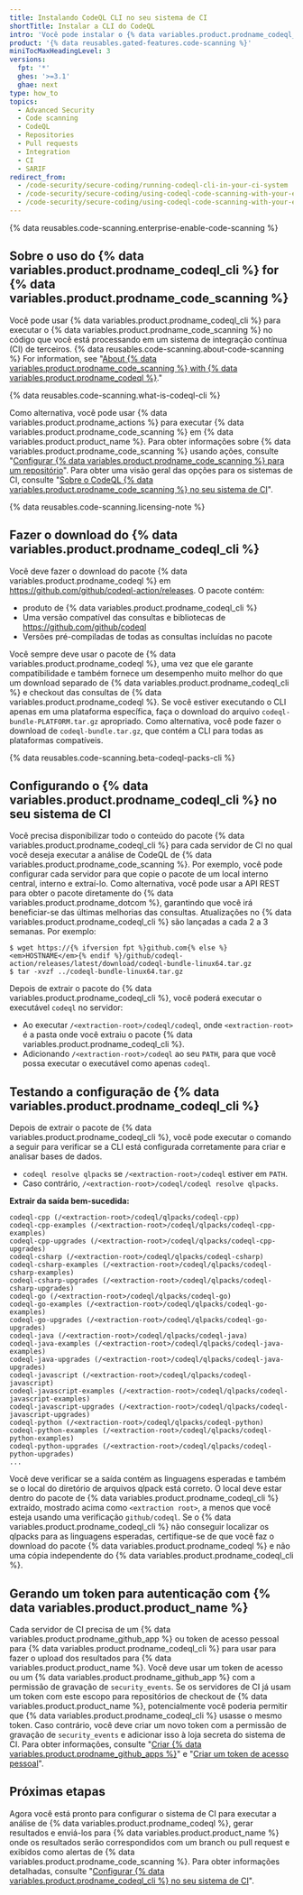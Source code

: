 ```yaml
---
title: Instalando CodeQL CLI no seu sistema de CI
shortTitle: Instalar a CLI do CodeQL
intro: 'Você pode instalar o {% data variables.product.prodname_codeql_cli %} e usá-lo para executar {% data variables.product.prodname_codeql %} {% data variables.product.prodname_code_scanning %} em um sistema de integração contínua de terceiros.'
product: '{% data reusables.gated-features.code-scanning %}'
miniTocMaxHeadingLevel: 3
versions:
  fpt: '*'
  ghes: '>=3.1'
  ghae: next
type: how_to
topics:
  - Advanced Security
  - Code scanning
  - CodeQL
  - Repositories
  - Pull requests
  - Integration
  - CI
  - SARIF
redirect_from:
  - /code-security/secure-coding/running-codeql-cli-in-your-ci-system
  - /code-security/secure-coding/using-codeql-code-scanning-with-your-existing-ci-system/running-codeql-cli-in-your-ci-system
  - /code-security/secure-coding/using-codeql-code-scanning-with-your-existing-ci-system/installing-codeql-cli-in-your-ci-system
---
```


{% data reusables.code-scanning.enterprise-enable-code-scanning %}

## Sobre o uso do {% data variables.product.prodname_codeql_cli %} for {% data variables.product.prodname_code_scanning %}

Você pode usar {% data variables.product.prodname_codeql_cli %} para executar o {% data variables.product.prodname_code_scanning %} no código que você está processando em um sistema de integração contínua (CI) de terceiros. {% data reusables.code-scanning.about-code-scanning %} For information, see "[About {% data variables.product.prodname_code_scanning %} with {% data variables.product.prodname_codeql %}](/code-security/secure-coding/automatically-scanning-your-code-for-vulnerabilities-and-errors/about-code-scanning-with-codeql)."

{% data reusables.code-scanning.what-is-codeql-cli %}

Como alternativa, você pode usar {% data variables.product.prodname_actions %} para executar {% data variables.product.prodname_code_scanning %} em {% data variables.product.product_name %}. Para obter informações sobre {% data variables.product.prodname_code_scanning %} usando ações, consulte "[Configurar {% data variables.product.prodname_code_scanning %} para um repositório](/code-security/secure-coding/setting-up-code-scanning-for-a-repository)". Para obter uma visão geral das opções para os sistemas de CI, consulte "[Sobre o CodeQL {% data variables.product.prodname_code_scanning %} no seu sistema de CI](/code-security/secure-coding/about-codeql-code-scanning-in-your-ci-system)".

{% data reusables.code-scanning.licensing-note %}

## Fazer o download do {% data variables.product.prodname_codeql_cli %}

Você deve fazer o download do pacote {% data variables.product.prodname_codeql %} em https://github.com/github/codeql-action/releases. O pacote contém:

- produto de {% data variables.product.prodname_codeql_cli %}
- Uma versão compatível das consultas e bibliotecas de https://github.com/github/codeql
- Versões pré-compiladas de todas as consultas incluídas no pacote

Você sempre deve usar o pacote de {% data variables.product.prodname_codeql %}, uma vez que ele garante compatibilidade e também fornece um desempenho muito melhor do que um download separado de {% data variables.product.prodname_codeql_cli %} e checkout das consultas de {% data variables.product.prodname_codeql %}. Se você estiver executando o CLI apenas em uma plataforma específica, faça o download do arquivo `codeql-bundle-PLATFORM.tar.gz` apropriado. Como alternativa, você pode fazer o download de `codeql-bundle.tar.gz`, que contém a CLI para todas as plataformas compatíveis.

{% data reusables.code-scanning.beta-codeql-packs-cli %}

## Configurando o {% data variables.product.prodname_codeql_cli %} no seu sistema de CI

Você precisa disponibilizar todo o conteúdo do pacote {% data variables.product.prodname_codeql_cli %} para cada servidor de CI no qual você deseja executar a análise de CodeQL de {% data variables.product.prodname_code_scanning %}. Por exemplo, você pode configurar cada servidor para que copie o pacote de um local interno central, interno e extraí-lo. Como alternativa, você pode usar a API REST para obter o pacote diretamente do {% data variables.product.prodname_dotcom %}, garantindo que você irá beneficiar-se das últimas melhorias das consultas. Atualizações no {% data variables.product.prodname_codeql_cli %} são lançadas a cada 2 a 3 semanas. Por exemplo:

```shell
$ wget https://{% ifversion fpt %}github.com{% else %}<em>HOSTNAME</em>{% endif %}/github/codeql-action/releases/latest/download/codeql-bundle-linux64.tar.gz
$ tar -xvzf ../codeql-bundle-linux64.tar.gz
```

Depois de extrair o pacote do {% data variables.product.prodname_codeql_cli %}, você poderá executar o executável `codeql` no servidor:

- Ao executar `/<extraction-root>/codeql/codeql`, onde `<extraction-root>` é a pasta onde você extraiu o pacote {% data variables.product.prodname_codeql_cli %}.
- Adicionando `/<extraction-root>/codeql` ao seu `PATH`, para que você possa executar o executável como apenas `codeql`.

## Testando a configuração de {% data variables.product.prodname_codeql_cli %}

Depois de extrair o pacote de {% data variables.product.prodname_codeql_cli %}, você pode executar o comando a seguir para verificar se a CLI está configurada corretamente para criar e analisar bases de dados.

- `codeql resolve qlpacks` se `/<extraction-root>/codeql` estiver em `PATH`.
- Caso contrário, `/<extraction-root>/codeql/codeql resolve qlpacks`.

**Extrair da saída bem-sucedida:**
```
codeql-cpp (/<extraction-root>/codeql/qlpacks/codeql-cpp)
codeql-cpp-examples (/<extraction-root>/codeql/qlpacks/codeql-cpp-examples)
codeql-cpp-upgrades (/<extraction-root>/codeql/qlpacks/codeql-cpp-upgrades)
codeql-csharp (/<extraction-root>/codeql/qlpacks/codeql-csharp)
codeql-csharp-examples (/<extraction-root>/codeql/qlpacks/codeql-csharp-examples)
codeql-csharp-upgrades (/<extraction-root>/codeql/qlpacks/codeql-csharp-upgrades)
codeql-go (/<extraction-root>/codeql/qlpacks/codeql-go)
codeql-go-examples (/<extraction-root>/codeql/qlpacks/codeql-go-examples)
codeql-go-upgrades (/<extraction-root>/codeql/qlpacks/codeql-go-upgrades)
codeql-java (/<extraction-root>/codeql/qlpacks/codeql-java)
codeql-java-examples (/<extraction-root>/codeql/qlpacks/codeql-java-examples)
codeql-java-upgrades (/<extraction-root>/codeql/qlpacks/codeql-java-upgrades)
codeql-javascript (/<extraction-root>/codeql/qlpacks/codeql-javascript)
codeql-javascript-examples (/<extraction-root>/codeql/qlpacks/codeql-javascript-examples)
codeql-javascript-upgrades (/<extraction-root>/codeql/qlpacks/codeql-javascript-upgrades)
codeql-python (/<extraction-root>/codeql/qlpacks/codeql-python)
codeql-python-examples (/<extraction-root>/codeql/qlpacks/codeql-python-examples)
codeql-python-upgrades (/<extraction-root>/codeql/qlpacks/codeql-python-upgrades)
...
```

Você deve verificar se a saída contém as linguagens esperadas e também se o local do diretório de arquivos qlpack está correto. O local deve estar dentro do pacote de {% data variables.product.prodname_codeql_cli %} extraído, mostrado acima como `<extraction root>`, a menos que você esteja usando uma verificação `github/codeql`. Se o {% data variables.product.prodname_codeql_cli %} não conseguir localizar os qlpacks para as linguagens esperadas, certifique-se de que você faz o download do pacote {% data variables.product.prodname_codeql %} e não uma cópia independente do {% data variables.product.prodname_codeql_cli %}.

## Gerando um token para autenticação com {% data variables.product.product_name %}

Cada servidor de CI precisa de um {% data variables.product.prodname_github_app %} ou token de acesso pessoal para {% data variables.product.prodname_codeql_cli %} para usar para fazer o upload dos resultados para {% data variables.product.product_name %}. Você deve usar um token de acesso ou um {% data variables.product.prodname_github_app %} com a permissão de gravação de `security_events`. Se os servidores de CI já usam um token com este escopo para repositórios de checkout de {% data variables.product.product_name %}, potencialmente você poderia permitir que {% data variables.product.prodname_codeql_cli %} usasse o mesmo token. Caso contrário, você deve criar um novo token com a permissão de gravação de `security_events` e adicionar isso à loja secreta do sistema de CI. Para obter informações, consulte "[Criar {% data variables.product.prodname_github_apps %}](/developers/apps/building-github-apps)" e "[Criar um token de acesso pessoal](/github/authenticating-to-github/creating-a-personal-access-token)".

## Próximas etapas

Agora você está pronto para configurar o sistema de CI para executar a análise de {% data variables.product.prodname_codeql %}, gerar resultados e enviá-los para {% data variables.product.product_name %} onde os resultados serão correspondidos com um branch ou pull request e exibidos como alertas de {% data variables.product.prodname_code_scanning %}. Para obter informações detalhadas, consulte "[Configurar {% data variables.product.prodname_codeql_cli %} no seu sistema de CI](/code-security/secure-coding/using-codeql-code-scanning-with-your-existing-ci-system/configuring-codeql-cli-in-your-ci-system)".
